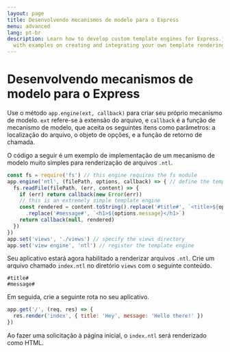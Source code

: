 ```yaml
---
layout: page
title: Desenvolvendo mecanismos de modelo para o Express
menu: advanced
lang: pt-br
description: Learn how to develop custom template engines for Express.js using app.engine(),
  with examples on creating and integrating your own template rendering logic.
---
```


# Desenvolvendo mecanismos de modelo para o Express

Use o método `app.engine(ext, callback)`
para criar seu próprio mecanismo de modelo. `ext`
refere-se à extensão do arquivo, e  `callback` é a
função de mecanismo de modelo, que aceita os seguintes itens como
parâmetros: a localização do arquivo, o objeto de opções, e a função
de retorno de chamada.

O código a seguir é um exemplo de implementação de um mecanismo
de modelo muito simples para renderização de arquivos `.ntl`.

```js
const fs = require('fs') // this engine requires the fs module
app.engine('ntl', (filePath, options, callback) => { // define the template engine
  fs.readFile(filePath, (err, content) => {
    if (err) return callback(new Error(err))
    // this is an extremely simple template engine
    const rendered = content.toString().replace('#title#', `<title>${options.title}</title>`)
      .replace('#message#', `<h1>${options.message}</h1>`)
    return callback(null, rendered)
  })
})
app.set('views', './views') // specify the views directory
app.set('view engine', 'ntl') // register the template engine
```

Seu aplicativo estará agora habilitado a renderizar arquivos `.ntl`. Crie
um arquivo chamado `index.ntl` no diretório
`views` com o seguinte conteúdo.

```pug
#title#
#message#
```
Em seguida, crie a seguinte rota no seu aplicativo.

```js
app.get('/', (req, res) => {
  res.render('index', { title: 'Hey', message: 'Hello there!' })
})
```
Ao fazer uma solicitação à página inicial, o `index.ntl` será renderizado como HTML.
